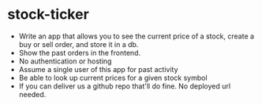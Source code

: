 # stock-ticker

- Write an app that allows you to see the current price of a stock, create a buy or sell order, and store it in a db.
- Show the past orders in the frontend.
- No authentication or hosting
- Assume a single user of this app for past activity
- Be able to look up current prices for a given stock symbol
- If you can deliver us a github repo that'll do fine. No deployed url needed.
